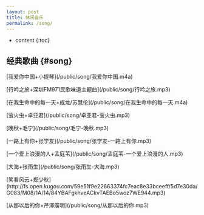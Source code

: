 ```yaml
---
layout: post
title: 休闲音乐
permalink: /song/
---
```


* content
{:toc}


经典歌曲								{#song}
-----------------------------------------------------------------

<p>[我爱你中国+小提琴](/public/song/我爱你中国.m4a)</p>

<p>[行吟之旅+深圳FM971民歌味道主题曲](/public/song/行吟之旅.mp3)</p>

<p>[在我生命中的每一天+成龙/苏慧伦](/public/song/在我生命中的每一天.m4a)</p>

<p>[萤火虫+卓亚君](/public/song/卓亚君-萤火虫.mp3)</p>

<p>[晚秋+毛宁](/public/song/毛宁-晚秋.mp3)</p>

<p>[一路上有你+张学友](/public/song/张学友-一路上有你.mp3)</p>

<p>[一个爱上浪漫的人+孟庭苇](/public/song/孟庭苇-一个爱上浪漫的人.mp3)</p>

<p>[大海+张雨生](/public/song/张雨生-大海.mp3)</p>

<p>[笑看风云+郑少秋](http://fs.open.kugou.com/59e51f9e22663374fc7eac8e33bceeff/5d7e30da/G083/M08/1A/14/84YBAFgkhveACkvTAEBo5woz7WE944.mp3)</p>

<p>[从那以后的你+芹澤廣明](/public/song/从那以后的你.mp3)</p>